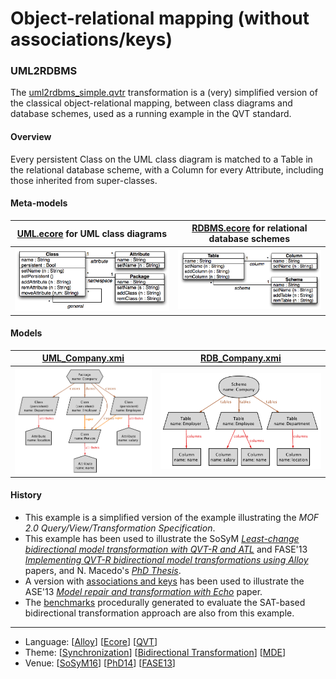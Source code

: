 # Object-relational mapping (without associations/keys) 

### UML2RDBMS
The [uml2rdbms_simple.qvtr](Resources/uml2rdbms_simple.qvtr) transformation is a (very) simplified version of the classical object-relational mapping, between class diagrams and database schemes, used as a running example in the QVT standard.

#### Overview
Every persistent Class on the UML class diagram is matched to a Table in the relational database scheme, with a Column for every Attribute, including those inherited from super-classes.

#### Meta-models
| [UML.ecore](Resources/UML.ecore) for UML class diagrams | [RDBMS.ecore](Resources/RDBMS.ecore) for relational database schemes |
| --- | --- |
| <img src="Resources/images/UML_metamodel.png" alt="UML metamodel" width="400px"> | <img src="Resources/images/RDB_metamodel.png" alt="RDBMS metamodel" width="350px"> |

#### Models
| [UML_Company.xmi](Resources/UML_Company.xmi) | [RDB_Company.xmi](Resources/RDB_Company.xmi) |
| --- | --- |
| <img src="Resources/images/UML_company.png" alt="UML company" width="350px" align="middle"/> | <img src="Resources/images/RDB_company.png" alt="RDB company" width="450px" align="middle"/> |

#### History
* This example is a simplified version of the example illustrating the *MOF 2.0 Query/View/Transformation Specification*. 
* This example has been used to illustrate the SoSyM *[Least-change bidirectional model transformation with QVT-R and ATL](http://nmacedo.github.io/pubs.html#sosym16)* and FASE'13 *[Implementing QVT-R bidirectional model transformations using Alloy](http://nmacedo.github.io/pubs.html#fase13)* papers, and N. Macedo's *[PhD Thesis](http://nmacedo.github.io/pubs.html#phd14)*.
* A version with [associations and keys](../CD2DBS_keys) has been used to illustrate the ASE'13 *[Model repair and transformation with Echo](http://nmacedo.github.io/pubs.html#ase13)* paper.
* The [benchmarks](Resources/Benchmarks) procedurally generated to evaluate the SAT-based bidirectional transformation approach are also from this example.

<!-- Warning: resource URIs -->

---

* Language: [[Alloy](https://github.com/nmacedo/MSV/wiki/By-Language#alloy)] [[Ecore](https://github.com/nmacedo/MSV/wiki/By-Language#ecore)] [[QVT](https://github.com/nmacedo/MSV/wiki/By-Language#qvt)]
* Theme: [[Synchronization](https://github.com/nmacedo/MSV/wiki/By-Theme#synchronization)] [[Bidirectional Transformation](https://github.com/nmacedo/MSV/wiki/By-Theme#bidirectional-transformation)] [[MDE](https://github.com/nmacedo/MSV/wiki/By-Theme#mde)]
* Venue: [[SoSyM16](https://github.com/nmacedo/MSV/wiki/By-Venue#sosym16)] [[PhD14](https://github.com/nmacedo/MSV/wiki/By-Venue#phd14)] [[FASE13](https://github.com/nmacedo/MSV/wiki/By-Venue#fase13)]
